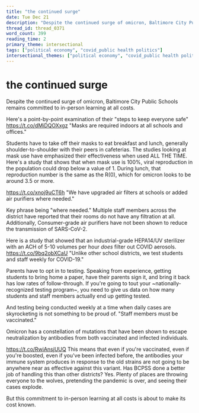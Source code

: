 ```yaml
---
title: "the continued surge"
date: Tue Dec 21
description: "Despite the continued surge of omicron, Baltimore City Public Schools remains committed to in-person learning at all costs."
thread_id: thread_0371
word_count: 399
reading_time: 2
primary_theme: intersectional
tags: ["political economy", "covid_public health politics"]
intersectional_themes: ["political economy", "covid_public health politics"]
---
```


# the continued surge

Despite the continued surge of omicron, Baltimore City Public Schools remains committed to in-person learning at all costs.

Here's a point-by-point examination of their "steps to keep everyone safe" https://t.co/dMiDQOXxgz "Masks are required indoors at all schools and offices."

Students have to take off their masks to eat breakfast and lunch, generally shoulder-to-shoulder with their peers in cafeterias. The studies looking at mask use have emphasized their effectiveness when used ALL THE TIME. Here's a study that shows that when mask use is 100%, viral reproduction in the population could drop below a value of 1. During lunch, that reproduction number is the same as the R(0), which for omicron looks to be around 3.5 or more.

https://t.co/xnoj9uCT6h "We have upgraded air filters at schools or added air purifiers where needed."

Key phrase being "where needed." Multiple staff members across the district have reported that their rooms do not have any filtration at all. Additionally, Consumer-grade air purifiers have not been shown to reduce the transmission of SARS-CoV-2.

Here is a study that showed that an industrial-grade HEPA14/UV sterilizer with an ACH of 5-10 volumes per hour *does* filter out COVID aerosols.
 https://t.co/9bq2obXCaU "Unlike other school districts, we test students and staff weekly for COVID-19."

Parents have to opt in to testing. Speaking from experience, getting students to bring home a paper, have their parents sign it, and bring it back has low rates of follow-through. If you're going to tout your ~nationally-recognized testing program~, you need to give us data on how many students and staff members actually end up getting tested.

And testing being conducted weekly at a time when daily cases are skyrocketing is not something to be proud of. "Staff members must be vaccinated."

Omicron has a constellation of mutations that have been shown to escape neutralization by antibodies from both vaccinated and infected individuals.

https://t.co/RwiAnsjUUQ This means that even if you're vaccinated, even if you're boosted, even if you've been infected before, the antibodies your immune system produces in response to the old strains are not going to be anywhere near as effective against this variant. Has BCPSS done a better job of handling this than other districts? Yes. Plenty of places are throwing everyone to the wolves, pretending the pandemic is over, and seeing their cases explode.

But this commitment to in-person learning at all costs is about to make its cost known.